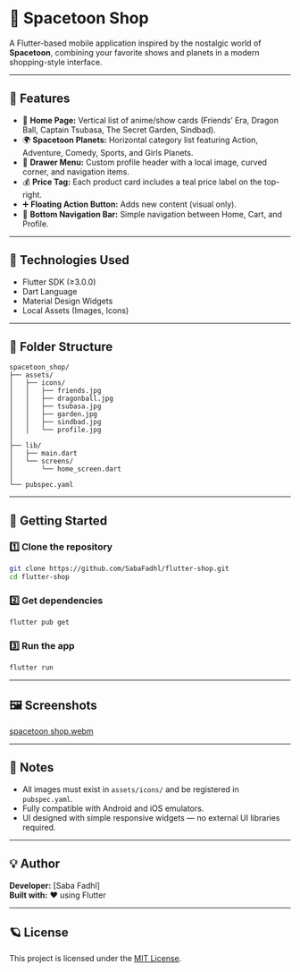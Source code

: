 # 🌟 Spacetoon Shop

A Flutter-based mobile application inspired by the nostalgic world of **Spacetoon**, combining your favorite shows and planets in a modern shopping-style interface.

---

## 📱 Features

- 🛒 **Home Page:** Vertical list of anime/show cards (Friends’ Era, Dragon Ball, Captain Tsubasa, The Secret Garden, Sindbad).
- 🌍 **Spacetoon Planets:** Horizontal category list featuring Action, Adventure, Comedy, Sports, and Girls Planets.
- 👤 **Drawer Menu:** Custom profile header with a local image, curved corner, and navigation items.
- 💰 **Price Tag:** Each product card includes a teal price label on the top-right.
- ➕ **Floating Action Button:** Adds new content (visual only).
- 🔽 **Bottom Navigation Bar:** Simple navigation between Home, Cart, and Profile.

---

## 🧩 Technologies Used

- Flutter SDK (≥3.0.0)
- Dart Language
- Material Design Widgets
- Local Assets (Images, Icons)

---

## 📂 Folder Structure

```
spacetoon_shop/
├── assets/
│   ├── icons/
│   │   ├── friends.jpg
│   │   ├── dragonball.jpg
│   │   ├── tsubasa.jpg
│   │   ├── garden.jpg
│   │   ├── sindbad.jpg
│   │   └── profile.jpg
│
├── lib/
│   ├── main.dart
│   └── screens/
│       └── home_screen.dart
│
└── pubspec.yaml
```

---

## 🚀 Getting Started

### 1️⃣ Clone the repository
```bash
git clone https://github.com/SabaFadhl/flutter-shop.git
cd flutter-shop
```

### 2️⃣ Get dependencies
```bash
flutter pub get
```

### 3️⃣ Run the app
```bash
flutter run
```

---

## 🖼️ Screenshots

[spacetoon shop.webm](https://github.com/user-attachments/assets/a61ed156-0d4c-4ec0-8859-8cc5128f17d9)




---

## 🧠 Notes

- All images must exist in `assets/icons/` and be registered in `pubspec.yaml`.
- Fully compatible with Android and iOS emulators.
- UI designed with simple responsive widgets — no external UI libraries required.

---

## 💡 Author

**Developer:** [Saba Fadhl]  
**Built with:** ❤️ using Flutter

---

## 🪐 License

This project is licensed under the [MIT License](LICENSE).

